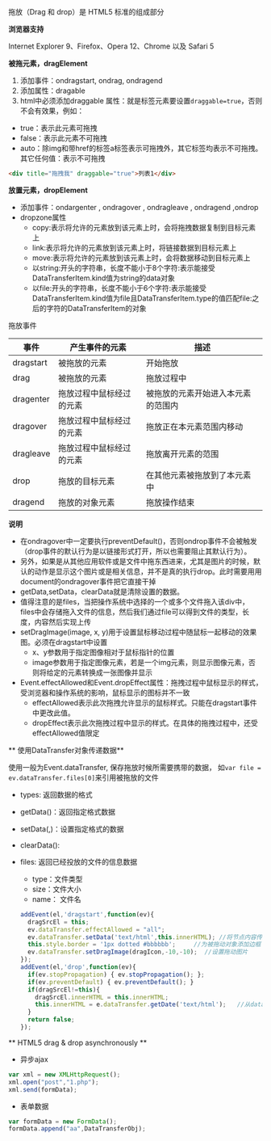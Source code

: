 拖放（Drag 和 drop）是 HTML5 标准的组成部分

**浏览器支持**

Internet Explorer 9、Firefox、Opera 12、Chrome 以及 Safari 5

**被拖元素，dragElement**

1. 添加事件：ondragstart, ondrag, ondragend
2. 添加属性：dragable
3. html中必须添加draggable 属性：就是标签元素要设置`draggable=true`，否则不会有效果，例如：
  - true：表示此元素可拖拽
  - false：表示此元素不可拖拽
  - auto：除img和带href的标签a标签表示可拖拽外，其它标签均表示不可拖拽。其它任何值：表示不可拖拽

```html
<div title="拖拽我" draggable="true">列表1</div>
```


**放置元素，dropElement**

- 添加事件：ondargenter , ondragover , ondragleave , ondragend ,ondrop
- dropzone属性
  - copy:表示将允许的元素放到该元素上时，会将拖拽数据复制到目标元素上
  - link:表示将允许的元素放到该元素上时，将链接数据到目标元素上
  - move:表示将允许的元素放到该元素上时，会将数据移动到目标元素上
  - 以string:开头的字符串，长度不能小于8个字符:表示能接受DataTransferItem.kind值为string的data对象
  - 以file:开头的字符串，长度不能小于6个字符:表示能接受DataTransferItem.kind值为file且DataTransferItem.type的值匹配file:之后的字符的DataTransferItem的对象

拖放事件

事件|产生事件的元素|描述
---|---|---
dragstart|被拖放的元素|开始拖放
drag|被拖放的元素|拖放过程中
dragenter|拖放过程中鼠标经过的元素|被拖放的元素开始进入本元素的范围内
dragover|拖放过程中鼠标经过的元素|拖放正在本元素范围内移动
dragleave|拖放过程中鼠标经过的元素|拖放离开元素的范围
drop|拖放的目标元素|在其他元素被拖放到了本元素中
dragend|拖放的对象元素|拖放操作结束


**说明**

- 在ondragover中一定要执行preventDefault()，否则ondrop事件不会被触发（drop事件的默认行为是以链接形式打开，所以也需要阻止其默认行为）。
- 另外，如果是从其他应用软件或是文件中拖东西进来，尤其是图片的时候，默认的动作是显示这个图片或是相关信息，并不是真的执行drop。此时需要用用document的ondragover事件把它直接干掉
- getData,setData，clearData就是清除设置的数据。
- 值得注意的是files，当把操作系统中选择的一个或多个文件拖入该div中，files中会存储拖入文件的信息，然后我们通过file可以得到文件的类型，长度，内容然后实现上传
- setDragImage(image, x, y)用于设置鼠标移动过程中随鼠标一起移动的效果图。必须在dragstart中设置
  - x、y参数用于指定图像相对于鼠标指针的位置
  - image参数用于指定图像元素，若是一个img元素，则显示图像元素，否则将给定的元素转换成一张图像并显示
- Event.effectAllowed和Event.dropEffect属性：拖拽过程中鼠标显示的样式，受浏览器和操作系统的影响，鼠标显示的图标并不一致
  - effectAllowed表示此次拖拽允许显示的鼠标样式。只能在dragstart事件中更改此值。
  - dropEffect表示此次拖拽过程中显示的样式。在具体的拖拽过程中，还受effectAllowed值限定

** 使用DataTransfer对象传递数据**

使用一般为Event.dataTransfer,  保存拖放时候所需要携带的数据， 如`var file = ev.dataTransfer.files[0]`来引用被拖放的文件

- types: 返回数据的格式
- getData(<format>)：返回指定格式数据
- setData(<format>,<data>)：设置指定格式的数据
- clearData(<format>):
- files: 返回已经投放的文件的信息数据
  - type：文件类型
  - size：文件大小
  - name： 文件名

  ```javascript
  addEvent(el,'dragstart',function(ev){
    dragSrcEl = this;
    ev.dataTransfer.effectAllowed = "all";
    ev.dataTransfer.setData('text/html',this.innerHTML); //将节点内容传入dataTransfer对象
    this.style.border = '1px dotted #bbbbbb';     //为被拖动对象添加边框
    ev.dataTransfer.setDragImage(dragIcon,-10,-10);  //设置拖动图片
  });
  addEvent(el,'drop',function(ev){
    if(ev.stopPropagation) { ev.stopPropagation(); };
    if(ev.preventDefault) { ev.preventDefault(); }
    if(dragSrcEl!=this){
      dragSrcEl.innerHTML = this.innerHTML;
      this.innerHTML = e.dataTransfer.getDate('text/html');   //从dataTransfer对象中读出数据
    }
    return false;
  });
  ```

** HTML5 drag & drop asynchronously **

- 异步ajax

```javascript
var xml = new XMLHttpRequest();
xml.open("post","1.php");
xml.send(formData);
```

- 表单数据

```javascript
var formData = new FormData();
formData.append("aa",DataTransferObj);
```
